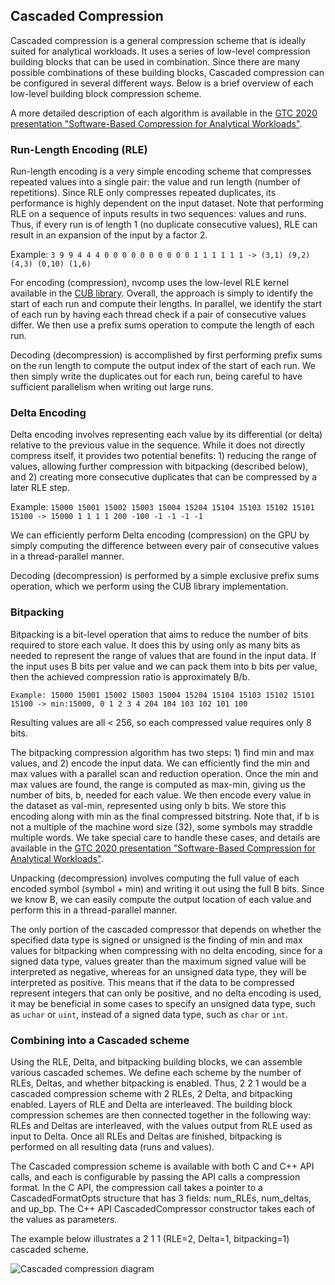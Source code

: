 ## Cascaded Compression
Cascaded compression is a general compression scheme that is ideally suited for analytical workloads. It uses a series of low-level compression building blocks that can be used in combination. Since there are many possible combinations of these building blocks, Cascaded compression can be configured in several different ways. Below is a brief overview of each low-level building block compression scheme.

A more detailed description of each algorithm is available in the [GTC 2020 presentation "Software-Based Compression for Analytical Workloads"](https://developer.nvidia.com/gtc/2020/video/s21597-vid).

### Run-Length Encoding (RLE)
Run-length encoding is a very simple encoding scheme that compresses repeated values into a single pair: the value and run length (number of repetitions). Since RLE only compresses repeated duplicates, its performance is highly dependent on the input dataset. Note that performing RLE on a sequence of inputs results in two sequences: values and runs. Thus, if every run is of length 1 (no duplicate consecutive values), RLE can result in an expansion of the input by a factor 2.

Example: `3 9 9 4 4 4 0 0 0 0 0 0 0 0 0 0 1 1 1 1 1 1 -> (3,1) (9,2) (4,3) (0,10) (1,6)`

For encoding (compression), nvcomp uses the low-level RLE kernel available in the [CUB library](https://nvlabs.github.io/cub/). Overall, the approach is simply to identify the start of each run and compute their lengths. In parallel, we identify the start of each run by having each thread check if a pair of consecutive values differ. We then use a prefix sums operation to compute the length of each run.

Decoding (decompression) is accomplished by first performing prefix sums on the run length to compute the output index of the start of each run. We then simply write the duplicates out for each run, being careful to have sufficient parallelism when writing out large runs.

### Delta Encoding
Delta encoding involves representing each value by its differential (or delta) relative to the previous value in the sequence. While it does not directly compress itself, it provides two potential benefits: 1) reducing the range of values, allowing further compression with bitpacking (described below), and 2) creating more consecutive duplicates that can be compressed by a later RLE step.

Example: `15000 15001 15002 15003 15004 15204 15104 15103 15102 15101 15100 -> 15000 1 1 1 1 200 -100 -1 -1 -1 -1`

We can efficiently perform Delta encoding (compression) on the GPU by simply computing the difference between every pair of consecutive values in a thread-parallel manner.

Decoding (decompression) is performed by a simple exclusive prefix sums operation, which we perform using the CUB library implementation.

### Bitpacking
Bitpacking is a bit-level operation that aims to reduce the number of bits required to store each value. It does this by using only as many bits as needed to represent the range of values that are found in the input data. If the input uses B bits per value and we can pack them into b bits per value, then the achieved compression ratio is approximately B/b.

`Example: 15000 15001 15002 15003 15004 15204 15104 15103 15102 15101 15100 -> min:15000, 0 1 2 3 4 204 104 103 102 101 100`

Resulting values are all < 256, so each compressed value requires only 8 bits.

The bitpacking compression algorithm has two steps: 1) find min and max values, and 2) encode the input data. We can efficiently find the min and max values with a parallel scan and reduction operation. Once the min and max values are found, the range is computed as max-min, giving us the number of bits, b, needed for each value. We then encode every value in the dataset as val-min, represented using only b bits. We store this encoding along with min as the final compressed bitstring. Note that, if b is not a multiple of the machine word size (32), some symbols may straddle multiple words. We take special care to handle these cases, and details are available in the [GTC 2020 presentation "Software-Based Compression for Analytical Workloads"](https://developer.nvidia.com/gtc/2020/video/s21597-vid).

Unpacking (decompression) involves computing the full value of each encoded symbol (symbol + min) and writing it out using the full B bits. Since we know B, we can easily compute the output location of each value and perform this in a thread-parallel manner.

The only portion of the cascaded compressor that depends on whether the specified data type is signed or unsigned is the finding of min and max values for bitpacking when compressing with no delta encoding, since for a signed data type, values greater than the maximum signed value will be interpreted as negative, whereas for an unsigned data type, they will be interpreted as positive.  This means that if the data to be compressed represent integers that can only be positive, and no delta encoding is used, it may be beneficial in some cases to specify an unsigned data type, such as `uchar` or `uint`, instead of a signed data type, such as `char` or `int`.

### Combining into a Cascaded scheme
Using the RLE, Delta, and bitpacking building blocks, we can assemble various cascaded schemes. We define each scheme by the number of RLEs, Deltas, and whether bitpacking is enabled. Thus, 2 2 1 would be a cascaded compression scheme with 2 RLEs, 2 Delta, and bitpacking enabled. Layers of RLE and Delta are interleaved. The building block compression schemes are then connected together in the following way: RLEs and Deltas are interleaved, with the values output from RLE used as input to Delta. Once all RLEs and Deltas are finished, bitpacking is performed on all resulting data (runs and values).

The Cascaded compression scheme is available with both C and C++ API calls, and each is configurable by passing the API calls a compression format.  In the C API, the compression call takes a pointer to a CascadedFormatOpts structure that has 3 fields: num_RLEs, num_deltas, and up_bp.  The C++ API CascadedCompressor constructor takes each of the values as parameters. 

The example below illustrates a 2 1 1 (RLE=2, Delta=1, bitpacking=1) cascaded scheme.

![Cascaded compression diagram](/doc/cascaded-example.jpg)

